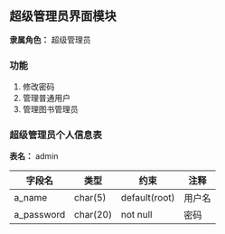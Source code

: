 ## 超级管理员界面模块

**隶属角色：** 超级管理员

### 功能

1. 修改密码
2. 管理普通用户
3. 管理图书管理员

### 超级管理员个人信息表

**表名：** admin

| 字段名     | 类型     | 约束          | 注释   |
| ---------- | -------- | ------------- | ------ |
| a_name     | char(5)  | default(root) | 用户名 |
| a_password | char(20) | not null      | 密码   |
